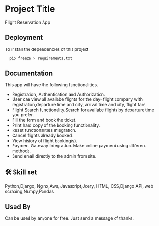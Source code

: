 
# Project Title

Flight Reservation App


## Deployment

To install the dependencies of this project 

```bash
  pip freeze > requirements.txt
```



## Documentation

This app will have the following functionalities.

- Registration, Authentication and  Authorization. 
- User can view all availabe flights for the day- flight company with registration,departure time and city, arrival time and city, flight fare.
- Flight Search functionality.Search for availabe flights by departure time you prefer.
- Fill the form and book the ticket.
- Print hard copy of the booking functionality.
- Reset functionalities integration.
- Cancel flights already booked.
- View history of  flight booking(s).
- Payment Gateway Integration. Make online payment using different methods.
- Send email directly to the admin from site.
                    
                  


## 🛠 Skill set
Python,Django, Nginx,Aws, Javascript,Jqery, HTML, CSS,Django API, web scraping,Numpy,Pandas


## Used By
Can be used by anyone for free. Just send a message of thanks.




